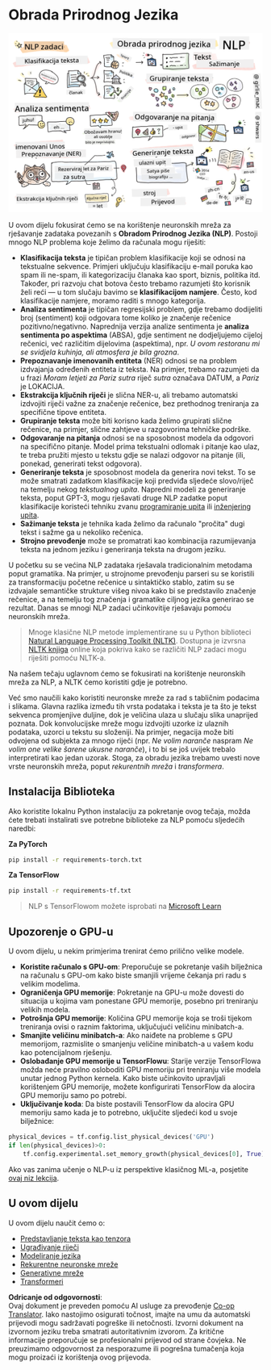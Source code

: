 <!--
CO_OP_TRANSLATOR_METADATA:
{
  "original_hash": "8ef02a9318257ea140ed3ed74442096d",
  "translation_date": "2025-08-25T21:29:43+00:00",
  "source_file": "lessons/5-NLP/README.md",
  "language_code": "hr"
}
-->
# Obrada Prirodnog Jezika

![Sažetak NLP zadataka u crtežu](../../../../translated_images/ai-nlp.b22dcb8ca4707ceaee8576db1c5f4089c8cac2f454e9e03ea554f07fda4556b8.hr.png)

U ovom dijelu fokusirat ćemo se na korištenje neuronskih mreža za rješavanje zadataka povezanih s **Obradom Prirodnog Jezika (NLP)**. Postoji mnogo NLP problema koje želimo da računala mogu riješiti:

* **Klasifikacija teksta** je tipičan problem klasifikacije koji se odnosi na tekstualne sekvence. Primjeri uključuju klasifikaciju e-mail poruka kao spam ili ne-spam, ili kategorizaciju članaka kao sport, biznis, politika itd. Također, pri razvoju chat botova često trebamo razumjeti što korisnik želi reći — u tom slučaju bavimo se **klasifikacijom namjere**. Često, kod klasifikacije namjere, moramo raditi s mnogo kategorija.
* **Analiza sentimenta** je tipičan regresijski problem, gdje trebamo dodijeliti broj (sentiment) koji odgovara tome koliko je značenje rečenice pozitivno/negativno. Naprednija verzija analize sentimenta je **analiza sentimenta po aspektima** (ABSA), gdje sentiment ne dodjeljujemo cijeloj rečenici, već različitim dijelovima (aspektima), npr. *U ovom restoranu mi se svidjela kuhinja, ali atmosfera je bila grozna*.
* **Prepoznavanje imenovanih entiteta** (NER) odnosi se na problem izdvajanja određenih entiteta iz teksta. Na primjer, trebamo razumjeti da u frazi *Moram letjeti za Pariz sutra* riječ *sutra* označava DATUM, a *Pariz* je LOKACIJA.  
* **Ekstrakcija ključnih riječi** je slična NER-u, ali trebamo automatski izdvojiti riječi važne za značenje rečenice, bez prethodnog treniranja za specifične tipove entiteta.
* **Grupiranje teksta** može biti korisno kada želimo grupirati slične rečenice, na primjer, slične zahtjeve u razgovorima tehničke podrške.
* **Odgovaranje na pitanja** odnosi se na sposobnost modela da odgovori na specifično pitanje. Model prima tekstualni odlomak i pitanje kao ulaz, te treba pružiti mjesto u tekstu gdje se nalazi odgovor na pitanje (ili, ponekad, generirati tekst odgovora).
* **Generiranje teksta** je sposobnost modela da generira novi tekst. To se može smatrati zadatkom klasifikacije koji predviđa sljedeće slovo/riječ na temelju nekog *tekstualnog upita*. Napredni modeli za generiranje teksta, poput GPT-3, mogu rješavati druge NLP zadatke poput klasifikacije koristeći tehniku zvanu [programiranje upita](https://towardsdatascience.com/software-3-0-how-prompting-will-change-the-rules-of-the-game-a982fbfe1e0) ili [inženjering upita](https://medium.com/swlh/openai-gpt-3-and-prompt-engineering-dcdc2c5fcd29).
* **Sažimanje teksta** je tehnika kada želimo da računalo "pročita" dugi tekst i sažme ga u nekoliko rečenica.
* **Strojno prevođenje** može se promatrati kao kombinacija razumijevanja teksta na jednom jeziku i generiranja teksta na drugom jeziku.

U početku su se većina NLP zadataka rješavala tradicionalnim metodama poput gramatika. Na primjer, u strojnome prevođenju parseri su se koristili za transformaciju početne rečenice u sintaktičko stablo, zatim su se izdvajale semantičke strukture višeg nivoa kako bi se predstavilo značenje rečenice, a na temelju tog značenja i gramatike ciljnog jezika generirao se rezultat. Danas se mnogi NLP zadaci učinkovitije rješavaju pomoću neuronskih mreža.

> Mnoge klasične NLP metode implementirane su u Python biblioteci [Natural Language Processing Toolkit (NLTK)](https://www.nltk.org). Dostupna je izvrsna [NLTK knjiga](https://www.nltk.org/book/) online koja pokriva kako se različiti NLP zadaci mogu riješiti pomoću NLTK-a.

Na našem tečaju uglavnom ćemo se fokusirati na korištenje neuronskih mreža za NLP, a NLTK ćemo koristiti gdje je potrebno.

Već smo naučili kako koristiti neuronske mreže za rad s tabličnim podacima i slikama. Glavna razlika između tih vrsta podataka i teksta je ta što je tekst sekvenca promjenjive duljine, dok je veličina ulaza u slučaju slika unaprijed poznata. Dok konvolucijske mreže mogu izdvojiti uzorke iz ulaznih podataka, uzorci u tekstu su složeniji. Na primjer, negacija može biti odvojena od subjekta za mnogo riječi (npr. *Ne volim naranče* naspram *Ne volim one velike šarene ukusne naranče*), i to bi se još uvijek trebalo interpretirati kao jedan uzorak. Stoga, za obradu jezika trebamo uvesti nove vrste neuronskih mreža, poput *rekurentnih mreža* i *transformera*.

## Instalacija Biblioteka

Ako koristite lokalnu Python instalaciju za pokretanje ovog tečaja, možda ćete trebati instalirati sve potrebne biblioteke za NLP pomoću sljedećih naredbi:

**Za PyTorch**
```bash
pip install -r requirements-torch.txt
```
**Za TensorFlow**
```bash
pip install -r requirements-tf.txt
```

> NLP s TensorFlowom možete isprobati na [Microsoft Learn](https://docs.microsoft.com/learn/modules/intro-natural-language-processing-tensorflow/?WT.mc_id=academic-77998-cacaste)

## Upozorenje o GPU-u

U ovom dijelu, u nekim primjerima trenirat ćemo prilično velike modele.
* **Koristite računalo s GPU-om**: Preporučuje se pokretanje vaših bilježnica na računalu s GPU-om kako biste smanjili vrijeme čekanja pri radu s velikim modelima.
* **Ograničenja GPU memorije**: Pokretanje na GPU-u može dovesti do situacija u kojima vam ponestane GPU memorije, posebno pri treniranju velikih modela.
* **Potrošnja GPU memorije**: Količina GPU memorije koja se troši tijekom treniranja ovisi o raznim faktorima, uključujući veličinu minibatch-a.
* **Smanjite veličinu minibatch-a**: Ako naiđete na probleme s GPU memorijom, razmislite o smanjenju veličine minibatch-a u vašem kodu kao potencijalnom rješenju.
* **Oslobađanje GPU memorije u TensorFlowu**: Starije verzije TensorFlowa možda neće pravilno osloboditi GPU memoriju pri treniranju više modela unutar jednog Python kernela. Kako biste učinkovito upravljali korištenjem GPU memorije, možete konfigurirati TensorFlow da alocira GPU memoriju samo po potrebi.
* **Uključivanje koda**: Da biste postavili TensorFlow da alocira GPU memoriju samo kada je to potrebno, uključite sljedeći kod u svoje bilježnice:

```python
physical_devices = tf.config.list_physical_devices('GPU') 
if len(physical_devices)>0:
    tf.config.experimental.set_memory_growth(physical_devices[0], True) 
```

Ako vas zanima učenje o NLP-u iz perspektive klasičnog ML-a, posjetite [ovaj niz lekcija](https://github.com/microsoft/ML-For-Beginners/tree/main/6-NLP).

## U ovom dijelu
U ovom dijelu naučit ćemo o:

* [Predstavljanje teksta kao tenzora](13-TextRep/README.md)
* [Ugrađivanje riječi](14-Emdeddings/README.md)
* [Modeliranje jezika](15-LanguageModeling/README.md)
* [Rekurentne neuronske mreže](16-RNN/README.md)
* [Generativne mreže](17-GenerativeNetworks/README.md)
* [Transformeri](18-Transformers/README.md)

**Odricanje od odgovornosti**:  
Ovaj dokument je preveden pomoću AI usluge za prevođenje [Co-op Translator](https://github.com/Azure/co-op-translator). Iako nastojimo osigurati točnost, imajte na umu da automatski prijevodi mogu sadržavati pogreške ili netočnosti. Izvorni dokument na izvornom jeziku treba smatrati autoritativnim izvorom. Za kritične informacije preporučuje se profesionalni prijevod od strane čovjeka. Ne preuzimamo odgovornost za nesporazume ili pogrešna tumačenja koja mogu proizaći iz korištenja ovog prijevoda.